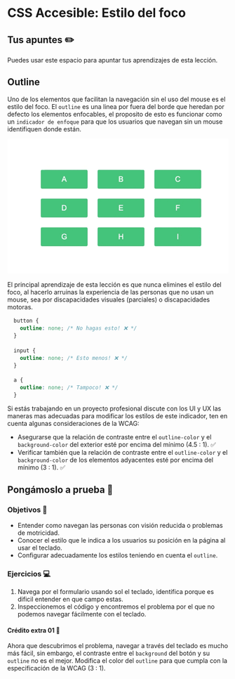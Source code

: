 # CSS Accesible: Estilo del foco

## Tus apuntes ✏️

Puedes usar este espacio para apuntar tus aprendizajes de esta lección.


## Outline

Uno de los elementos que facilitan la navegación sin el uso del mouse es el estilo del foco. El `outline` es una linea por fuera del borde que heredan por defecto los elementos enfocables, el proposito de esto es funcionar como un `indicador de enfoque` para que los usuarios que navegan sin un mouse identifiquen donde están.


![Navegación por botones siguiendo el estilo del foco](./assets/focus.gif)

El principal aprendizaje de esta lección es que nunca elimines el estilo del foco, al hacerlo arruinas la experiencia de las personas que no usan un mouse, sea por discapacidades visuales (parciales) o discapacidades motoras.

```css
  button {
    outline: none; /* No hagas esto! ❌ */
  }

  input {
    outline: none; /* Esto menos! ❌ */
  }

  a {
    outline: none; /* Tampoco! ❌ */
  }
```

Si estás trabajando en un proyecto profesional discute con los UI y UX las maneras mas adecuadas para modificar los estilos de este indicador, ten en cuenta algunas consideraciones de la WCAG:

- Asegurarse que la relación de contraste entre el `outline-color` y el `background-color` del exterior esté por encima del mínimo (4.5 : 1). ✅
- Verificar también que la relación de contraste entre el `outline-color` y el `background-color` de los elementos adyacentes esté por encima del mínimo (3 : 1). ✅

## Pongámoslo a prueba 💪

### Objetivos 🎯
- Entender como navegan las personas con visión reducida o problemas de motricidad.
- Conocer el estilo que le indica a los usuarios su posición en la página al usar el teclado.
- Configurar adecuadamente los estilos teniendo en cuenta el `outline`.

### Ejercicios 💻

1. Navega por el formulario usando sol el teclado, identifica porque es dificil entender en que campo estas.
2. Inspeccionemos el código y encontremos el problema por el que no podemos navegar fácilmente con el teclado.


#### Crédito extra 01 👑

Ahora que descubrimos el problema, navegar a través del teclado es mucho más fácil, sin embargo, el contraste entre el `background` del botón y su `outline` no es el mejor. Modifica el color del `outline` para que cumpla con la especificación de la WCAG (3 : 1).